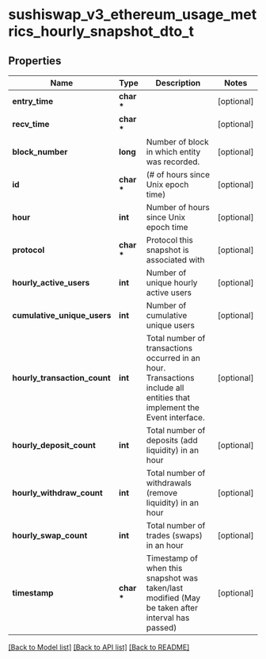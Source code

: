 # sushiswap_v3_ethereum_usage_metrics_hourly_snapshot_dto_t

## Properties
Name | Type | Description | Notes
------------ | ------------- | ------------- | -------------
**entry_time** | **char \*** |  | [optional] 
**recv_time** | **char \*** |  | [optional] 
**block_number** | **long** | Number of block in which entity was recorded. | [optional] 
**id** | **char \*** | (# of hours since Unix epoch time) | [optional] 
**hour** | **int** | Number of hours since Unix epoch time | [optional] 
**protocol** | **char \*** | Protocol this snapshot is associated with | [optional] 
**hourly_active_users** | **int** | Number of unique hourly active users | [optional] 
**cumulative_unique_users** | **int** | Number of cumulative unique users | [optional] 
**hourly_transaction_count** | **int** | Total number of transactions occurred in an hour. Transactions include all entities that implement the Event interface. | [optional] 
**hourly_deposit_count** | **int** | Total number of deposits (add liquidity) in an hour | [optional] 
**hourly_withdraw_count** | **int** | Total number of withdrawals (remove liquidity) in an hour | [optional] 
**hourly_swap_count** | **int** | Total number of trades (swaps) in an hour | [optional] 
**timestamp** | **char \*** | Timestamp of when this snapshot was taken/last modified (May be taken after interval has passed) | [optional] 

[[Back to Model list]](../README.md#documentation-for-models) [[Back to API list]](../README.md#documentation-for-api-endpoints) [[Back to README]](../README.md)


